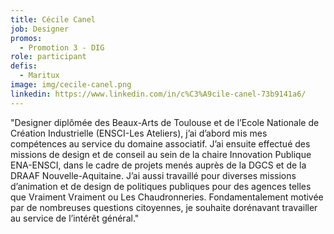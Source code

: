 ```yaml
---
title: Cécile Canel
job: Designer
promos:
  - Promotion 3 - DIG
role: participant
defis:
  - Maritux
image: img/cecile-canel.png
linkedin: https://www.linkedin.com/in/c%C3%A9cile-canel-73b9141a6/
---
```


"Designer diplômée des Beaux-Arts de Toulouse et de l’Ecole Nationale de Création Industrielle (ENSCI-Les Ateliers), j’ai d’abord mis mes compétences au service du domaine associatif. J’ai ensuite effectué des missions de design et de conseil au sein de la chaire Innovation Publique ENA-ENSCI, dans le cadre de projets menés auprès de la DGCS et de la DRAAF Nouvelle-Aquitaine. J’ai aussi travaillé pour diverses missions d’animation et de design de politiques publiques pour des agences telles que Vraiment Vraiment ou Les Chaudronneries. Fondamentalement motivée par de nombreuses questions citoyennes, je souhaite dorénavant travailler au service de l’intérêt général."
